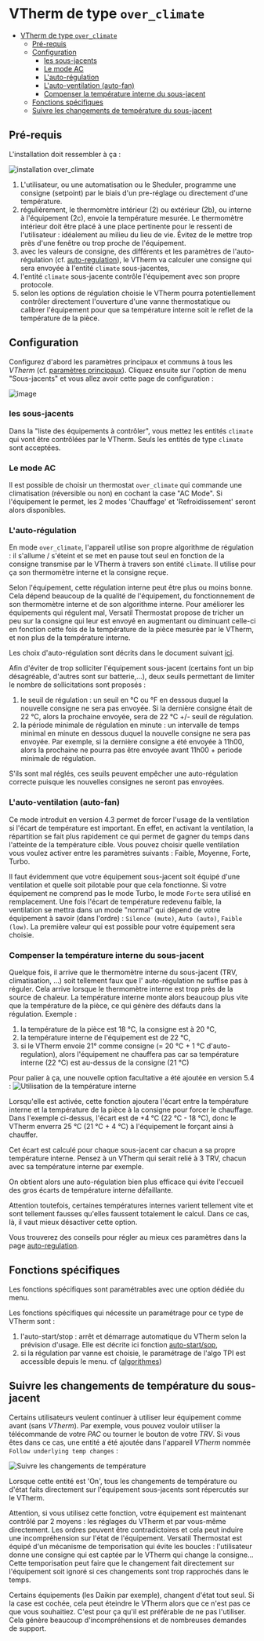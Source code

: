 # VTherm de type `over_climate`

- [VTherm de type `over_climate`](#thermostat-de-type-over_climate)
  - [Pré-requis](#pré-requis)
  - [Configuration](#configuration)
    - [les sous-jacents](#les-sous-jacents)
    - [Le mode AC](#le-mode-ac)
    - [L'auto-régulation](#lauto-régulation)
    - [L'auto-ventilation (auto-fan)](#lauto-ventilation-auto-fan)
    - [Compenser la température interne du sous-jacent](#compenser-la-température-interne-du-sous-jacent)
  - [Fonctions spécifiques](#fonctions-spécifiques)
  - [Suivre les changements de température du sous-jacent](#suivre-les-changements-de-température-du-sous-jacent)

## Pré-requis

L'installation doit ressembler à ça :

![installation `over_climate`](images/over-climate-schema.png)

1. L'utilisateur, ou une automatisation ou le Sheduler, programme une consigne (setpoint) par le biais d'un pre-réglage ou directement d'une température.
2. régulièrement, le thermomètre intérieur (2) ou extérieur (2b), ou interne à l'équipement (2c), envoie la température mesurée. Le thermomètre intérieur doit être placé à une place pertinente pour le ressenti de l'utilisateur : idéalement au milieu du lieu de vie. Évitez de le mettre trop près d'une fenêtre ou trop proche de l'équipement.
3. avec les valeurs de consigne, des différents et les paramètres de l'auto-régulation (cf. [auto-regulation](self-regulation.md)), le VTherm va calculer une consigne qui sera envoyée à l'entité `climate` sous-jacentes,
4. l'entité `climate` sous-jacente contrôle l'équipement avec son propre protocole.
5. selon les options de régulation choisie le VTherm pourra potentiellement contrôler directement l'ouverture d'une vanne thermostatique ou calibrer l'équipement pour que sa température interne soit le reflet de la température de la pièce.


## Configuration

Configurez d'abord les paramètres principaux et communs à tous les _VTherm_ (cf. [paramètres principaux](base-attributes.md)).
Cliquez ensuite sur l'option de menu "Sous-jacents" et vous allez avoir cette page de configuration :

![image](images/config-linked-entity2.png)

### les sous-jacents
Dans la "liste des équipements à contrôler", vous mettez les entités `climate` qui vont être contrôlées par le VTherm. Seuls les entités de type `climate` sont acceptées.

### Le mode AC

Il est possible de choisir un thermostat `over_climate` qui commande une climatisation (réversible ou non) en cochant la case "AC Mode". Si l'équipement le permet, les 2 modes 'Chauffage' et 'Refroidissement' seront alors disponibles.

### L'auto-régulation

En mode `over_climate`, l'appareil utilise son propre algorithme de régulation : il s'allume / s'éteint et se met en pause tout seul en fonction de la consigne transmise par le VTherm à travers son entité `climate`. Il utilise pour ça son thermomètre interne et la consigne reçue.

Selon l'équipement, cette régulation interne peut être plus ou moins bonne. Cela dépend beaucoup de la qualité de l'équipement, du fonctionnement de son thermomètre interne et de son algorithme interne. Pour améliorer les équipements qui régulent mal, Versatil Thermostat propose de tricher un peu sur la consigne qui leur est envoyé en augmentant ou diminuant celle-ci en fonction cette fois de la température de la pièce mesurée par le VTherm, et non plus de la température interne.

Les choix d'auto-régulation sont décrits dans le document suivant [ici](self-regulation.md).

Afin d'éviter de trop solliciter l'équipement sous-jacent (certains font un bip désagréable, d'autres sont sur batterie,…), deux seuils permettant de limiter le nombre de sollicitations sont proposés :
1. le seuil de régulation : un seuil en °C ou °F en dessous duquel la nouvelle consigne ne sera pas envoyée. Si la dernière consigne était de 22 °C, alors la prochaine envoyée, sera de 22 °C +/- seuil de régulation.
2. la période minimale de régulation en minute : un intervalle de temps minimal en minute en dessous duquel la nouvelle consigne ne sera pas envoyée. Par exemple, si la dernière consigne a été envoyée à 11h00, alors la prochaine ne pourra pas être envoyée avant 11h00 + periode minimale de régulation.

S'ils sont mal réglés, ces seuils peuvent empêcher une auto-régulation correcte puisque les nouvelles consignes ne seront pas envoyées.

### L'auto-ventilation (auto-fan)

Ce mode introduit en version 4.3 permet de forcer l'usage de la ventilation si l'écart de température est important. En effet, en activant la ventilation, la répartition se fait plus rapidement ce qui permet de gagner du temps dans l'atteinte de la température cible.
Vous pouvez choisir quelle ventilation vous voulez activer entre les paramètres suivants : Faible, Moyenne, Forte, Turbo.

Il faut évidemment que votre équipement sous-jacent soit équipé d'une ventilation et quelle soit pilotable pour que cela fonctionne.
Si votre équipement ne comprend pas le mode Turbo, le mode `Forte` sera utilisé en remplacement.
Une fois l'écart de température redevenu faible, la ventilation se mettra dans un mode "normal" qui dépend de votre équipement à savoir (dans l'ordre) : `Silence (mute)`, `Auto (auto)`, `Faible (low)`. La première valeur qui est possible pour votre équipement sera choisie.

### Compenser la température interne du sous-jacent

Quelque fois, il arrive que le thermomètre interne du sous-jacent (TRV, climatisation, ...) soit tellement faux que l' auto-régulation ne suffise pas à réguler.
Cela arrive lorsque le thermomètre interne est trop près de la source de chaleur. La température interne monte alors beaucoup plus vite que la température de la pièce, ce qui génère des défauts dans la régulation.
Exemple :
1. la température de la pièce est 18 °C, la consigne est à 20 °C,
2. la température interne de l'équipement est de 22 °C,
3. si le VTherm envoie 21° comme consigne (= 20 °C + 1 °C d'auto-regulation), alors l'équipement ne chauffera pas car sa température interne (22 °C) est au-dessus de la consigne (21 °C)

Pour palier à ça, une nouvelle option facultative a été ajoutée en version 5.4 : ![Utilisation de la température interne](images/config-use-internal-temp.png)

Lorsqu'elle est activée, cette fonction ajoutera l'écart entre la température interne et la température de la pièce à la consigne pour forcer le chauffage.
Dans l'exemple ci-dessus, l'écart est de +4 °C (22 °C - 18 °C), donc le VTherm enverra 25 °C (21 °C + 4 °C) à l'équipement le forçant ainsi à chauffer.

Cet écart est calculé pour chaque sous-jacent car chacun a sa propre température interne. Pensez à un VTherm qui serait relié à 3 TRV, chacun avec sa température interne par exemple.

On obtient alors une auto-régulation bien plus efficace qui évite l'eccueil des gros écarts de température interne défaillante.

Attention toutefois, certaines températures internes varient tellement vite et sont tellement fausses qu'elles faussent totalement le calcul. Dans ce cas, là, il vaut mieux désactiver cette option.

Vous trouverez des conseils pour régler au mieux ces paramètres dans la page [auto-regulation](self-regulation.md).

## Fonctions spécifiques

Les fonctions spécifiques sont paramétrables avec une option dédiée du menu.

Les fonctions spécifiques qui nécessite un paramétrage pour ce type de VTherm sont :
1. l'auto-start/stop : arrêt et démarrage automatique du VTherm selon la prévision d'usage. Elle est décrite ici fonction [auto-start/sop](feature-auto-start-stop.md),
2. si la régulation par vanne est choisie, le paramétrage de l'algo TPI est accessible depuis le menu. cf ([algorithmes](algorithms.md))

## Suivre les changements de température du sous-jacent

Certains utilisateurs veulent continuer à utiliser leur équipement comme avant (sans _VTherm_). Par exemple, vous pouvez vouloir utiliser la télécommande de votre _PAC_ ou tourner le bouton de votre _TRV_.
Si vous êtes dans ce cas, une entité a été ajoutée dans l'appareil _VTherm_ nommée `Follow underlying temp changes` :

![Suivre les changements de température](images/entity-follow-under-temp-change.png)

Lorsque cette entité est 'On', tous les changements de température ou d'état faits directement sur l'équipement sous-jacents sont répercutés sur le VTherm.

Attention, si vous utilisez cette fonction, votre équipement est maintenant contrôlé par 2 moyens : les réglages du VTherm et par vous-même directement. Les ordres peuvent être contradictoires et cela peut induire une incompréhension sur l'état de l'équipement. Versatil Thermostat est équipé d'un mécanisme de temporisation qui évite les boucles : l'utilisateur donne une consigne qui est captée par le VTherm qui change la consigne… Cette temporisation peut faire que le changement fait directement sur l'équipement soit ignoré si ces changements sont trop rapprochés dans le temps.

Certains équipements (les Daikin par exemple), changent d'état tout seul. Si la case est cochée, cela peut éteindre le VTherm alors que ce n'est pas ce que vous souhaitiez.
C'est pour ça qu'il est préférable de ne pas l'utiliser. Cela génère beaucoup d'incompréhensions et de nombreuses demandes de support.

